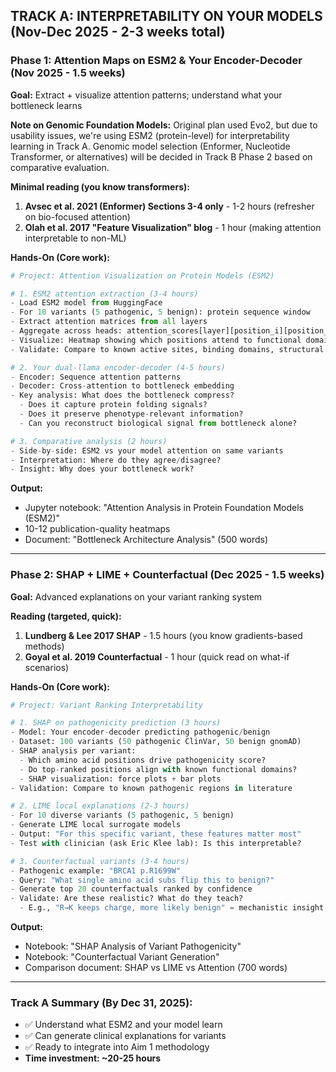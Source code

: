 ## TRACK A: INTERPRETABILITY ON YOUR MODELS (Nov-Dec 2025 - 2-3 weeks total)

### Phase 1: Attention Maps on ESM2 & Your Encoder-Decoder (Nov 2025 - 1.5 weeks)

**Goal:** Extract + visualize attention patterns; understand what your bottleneck learns

**Note on Genomic Foundation Models:** Original plan used Evo2, but due to usability issues, we're using ESM2 (protein-level) for interpretability learning in Track A. Genomic model selection (Enformer, Nucleotide Transformer, or alternatives) will be decided in Track B Phase 2 based on comparative evaluation.

**Minimal reading (you know transformers):**
1. **Avsec et al. 2021 (Enformer) Sections 3-4 only** - 1-2 hours (refresher on bio-focused attention)
2. **Olah et al. 2017 "Feature Visualization" blog** - 1 hour (making attention interpretable to non-ML)

**Hands-On (Core work):**

```python
# Project: Attention Visualization on Protein Models (ESM2)

# 1. ESM2 attention extraction (3-4 hours)
- Load ESM2 model from HuggingFace
- For 10 variants (5 pathogenic, 5 benign): protein sequence window
- Extract attention matrices from all layers
- Aggregate across heads: attention_scores[layer][position_i][position_j]
- Visualize: Heatmap showing which positions attend to functional domains?
- Validate: Compare to known active sites, binding domains, structural features

# 2. Your dual-llama encoder-decoder (4-5 hours)
- Encoder: Sequence attention patterns
- Decoder: Cross-attention to bottleneck embedding
- Key analysis: What does the bottleneck compress?
  - Does it capture protein folding signals?
  - Does it preserve phenotype-relevant information?
  - Can you reconstruct biological signal from bottleneck alone?

# 3. Comparative analysis (2 hours)
- Side-by-side: ESM2 vs your model attention on same variants
- Interpretation: Where do they agree/disagree?
- Insight: Why does your bottleneck work?
```

**Output:**
- Jupyter notebook: "Attention Analysis in Protein Foundation Models (ESM2)"
- 10-12 publication-quality heatmaps
- Document: "Bottleneck Architecture Analysis" (500 words)

---

### Phase 2: SHAP + LIME + Counterfactual (Dec 2025 - 1.5 weeks)

**Goal:** Advanced explanations on your variant ranking system

**Reading (targeted, quick):**
1. **Lundberg & Lee 2017 SHAP** - 1.5 hours (you know gradients-based methods)
2. **Goyal et al. 2019 Counterfactual** - 1 hour (quick read on what-if scenarios)

**Hands-On (Core work):**

```python
# Project: Variant Ranking Interpretability

# 1. SHAP on pathogenicity prediction (3 hours)
- Model: Your encoder-decoder predicting pathogenic/benign
- Dataset: 100 variants (50 pathogenic ClinVar, 50 benign gnomAD)
- SHAP analysis per variant:
  - Which amino acid positions drive pathogenicity score?
  - Do top-ranked positions align with known functional domains?
  - SHAP visualization: force plots + bar plots
- Validation: Compare to known pathogenic regions in literature

# 2. LIME local explanations (2-3 hours)
- For 10 diverse variants (5 pathogenic, 5 benign)
- Generate LIME local surrogate models
- Output: "For this specific variant, these features matter most"
- Test with clinician (ask Eric Klee lab): Is this interpretable?

# 3. Counterfactual variants (3-4 hours)
- Pathogenic example: "BRCA1 p.R1699W"
- Query: "What single amino acid subs flip this to benign?"
- Generate top 20 counterfactuals ranked by confidence
- Validate: Are these realistic? What do they teach?
  - E.g., "R→K keeps charge, more likely benign" = mechanistic insight
```

**Output:**
- Notebook: "SHAP Analysis of Variant Pathogenicity"
- Notebook: "Counterfactual Variant Generation"
- Comparison document: SHAP vs LIME vs Attention (700 words)

---

### Track A Summary (By Dec 31, 2025):
- ✅ Understand what ESM2 and your model learn
- ✅ Can generate clinical explanations for variants
- ✅ Ready to integrate into Aim 1 methodology
- **Time investment: ~20-25 hours**
